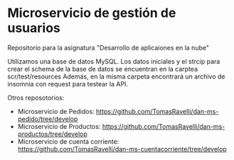 # Microservicio de gestión de usuarios

Repositorio para la asignatura "Desarrollo de aplicaiones en la nube"

Utilizamos una base de datos MySQL.
Los datos iniciales y el strcip para crear el schema de la base de datos se encuentran en la carptea scr/test/resources
Además, en la misma carpeta encontrará un archivo de insomnia con request para testear la API.

Otros reposotorios:
- Microservicio de Pedidos: https://github.com/TomasRavelli/dan-ms-pedido/tree/develop
- Microservicio de Productos: https://github.com/TomasRavelli/dan-ms-productos/tree/develop
- Microservicio de cuenta corriente: https://github.com/TomasRavelli/dan-ms-cuentacorriente/tree/develop
